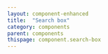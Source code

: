 ```yaml
---
layout: component-enhanced
title:  "Search box"
category: components
parent: components
thispage: component.search-box
---
```

